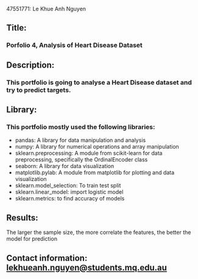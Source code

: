 47551771: Le Khue Anh Nguyen

## Title: 
### Porfolio 4, Analysis of Heart Disease Dataset

## Description: 
### This portfolio is going to analyse a Heart Disease dataset and try to predict targets.

## Library: 
### This portfolio mostly used the following libraries: 
- pandas: A library for data manipulation and analysis
- numpy: A library for numerical operations and array manipulation
- sklearn.preprocessing: A module from scikit-learn for data preprocessing, specifically the OrdinalEncoder class
- seaborn: A library for data visualization
- matplotlib.pylab: A module from matplotlib for plotting and data visualization
- sklearn.model_selection: To train test split
- sklearn.linear_model: import logistic model
- sklearn.metrics: to find accuracy of models

## Results: 
The larger the sample size, the more correlate the features, the better the model for prediction

## Contact information: lekhueanh.nguyen@students.mq.edu.au
